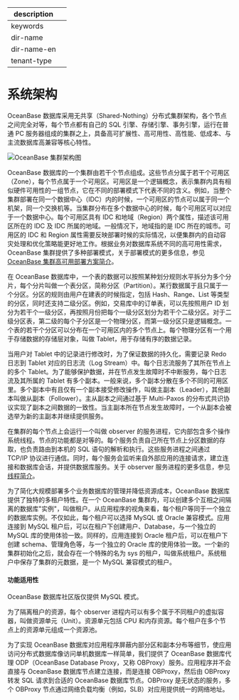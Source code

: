 |description||
|---|---|
|keywords||
|dir-name||
|dir-name-en||
|tenant-type||

# 系统架构

OceanBase 数据库采用无共享（Shared-Nothing）分布式集群架构，各个节点之间完全对等，每个节点都有自己的 SQL 引擎、存储引擎、事务引擎，运行在普通 PC 服务器组成的集群之上，具备高可扩展性、高可用性、高性能、低成本、与主流数据库高兼容等核心特性。

![OceanBase 集群架构图](https://obbusiness-private.oss-cn-shanghai.aliyuncs.com/doc/img/observer-enterprise/V4.3.1/oceanbase-cluster-system-architecture.png)

OceanBase 数据库的一个集群由若干个节点组成。这些节点分属于若干个可用区（Zone），每个节点属于一个可用区。可用区是一个逻辑概念，表示集群内具有相似硬件可用性的一组节点，它在不同的部署模式下代表不同的含义。例如，当整个集群部署在同一个数据中心（IDC）内的时候，一个可用区的节点可以属于同一个机架，同一个交换机等。当集群分布在多个数据中心的时候，每个可用区可以对应于一个数据中心。每个可用区具有 IDC 和地域（Region）两个属性，描述该可用区所在的 IDC 及 IDC 所属的地域。一般情况下，地域指的是 IDC 所在的城市。可用区的 IDC 和 Region 属性需要反映部署时候的实际情况，以便集群内的自动容灾处理和优化策略能更好地工作。根据业务对数据库系统不同的高可用性需求，OceanBase 集群提供了多种部署模式，关于部署模式的更多信息，参见 [OceanBase 集群高可用部署方案简介](../400.deploy/200.introduction-to-oceanbase-cluster-high-availability-deployment-scheme.md)。

在 OceanBase 数据库中，一个表的数据可以按照某种划分规则水平拆分为多个分片，每个分片叫做一个表分区，简称分区（Partition）。某行数据属于且只属于一个分区。分区的规则由用户在建表的时候指定，包括 Hash、Range、List 等类型的分区，同时还支持二级分区。例如，交易库中的订单表，可以先按照用户 ID 划分为若干个一级分区，再按照月份把每个一级分区划分为若干个二级分区。对于二级分区表，第二级的每个子分区是一个物理分区，而第一级分区只是逻辑概念。一个表的若干个分区可以分布在一个可用区内的多个节点上。每个物理分区有一个用于存储数据的存储层对象，叫做 Tablet，用于存储有序的数据记录。

当用户对 Tablet 中的记录进行修改时，为了保证数据的持久化，需要记录 Redo 日志到 Tablet 对应的日志流（Log Stream）中。每个日志流服务了其所在节点上的多个 Tablet。为了能够保护数据，并在节点发生故障时不中断服务，每个日志流及其所属的 Tablet 有多个副本。一般来说，多个副本分散在多个不同的可用区里。多个副本中有且仅有一个副本接受修改操作，叫做主副本（Leader），其他副本叫做从副本（Follower）。主从副本之间通过基于 Multi-Paxos 的分布式共识协议实现了副本之间数据的一致性。当主副本所在节点发生故障时，一个从副本会被选举为新的主副本并继续提供服务。

在集群的每个节点上会运行一个叫做 observer 的服务进程，它内部包含多个操作系统线程。节点的功能都是对等的。每个服务负责自己所在节点上分区数据的存取，也负责路由到本机的 SQL 语句的解析和执行。这些服务进程之间通过 TCP/IP 协议进行通信。同时，每个服务会监听来自外部应用的连接请求，建立连接和数据库会话，并提供数据库服务。关于 observer 服务进程的更多信息，参见 [线程简介](../700.reference/100.oceanbase-database-concepts/1200.observer-node-architecture/300.observer-thread-model/100.thread-introduction.md)。

为了简化大规模部署多个业务数据库的管理并降低资源成本，OceanBase 数据库提供了独特的多租户特性。在一个 OceanBase 集群内，可以创建多个互相之间隔离的数据库"实例"，叫做租户。从应用程序的视角来看，每个租户等同于一个独立的数据库实例。不仅如此，每个租户可以选择 MySQL 或 Oracle 兼容模式。应用连接到 MySQL 租户后，可以在租户下创建用户、Database，与一个独立的 MySQL 库的使用体验一致。同样的，应用连接到 Oracle 租户后，可以在租户下创建 schema、管理角色等，与一个独立的 Oracle 库的使用体验一致。一个新的集群初始化之后，就会存在一个特殊的名为 sys 的租户，叫做系统租户。系统租户中保存了集群的元数据，是一个 MySQL 兼容模式的租户。

<main id="notice" >
<h4>功能适用性</h4>
<p>OceanBase 数据库社区版仅提供 MySQL 模式。</p>
</main>

为了隔离租户的资源，每个 observer 进程内可以有多个属于不同租户的虚拟容器，叫做资源单元（Unit）。资源单元包括 CPU 和内存资源。每个租户在多个节点上的资源单元组成一个资源池。

为了实现 OceanBase 数据库对应用程序屏蔽内部分区和副本分布等细节，使应用访问分布式数据库像访问单机数据库一样简单，我们提供了 OceanBase 数据库代理 ODP（OceanBase Database Proxy，又称 OBProxy）服务。应用程序并不会直接与 OceanBase 数据库节点建立连接，而是连接 OBProxy，然后由 OBProxy 转发 SQL 请求到合适的 OceanBase 数据库节点。OBProxy 是无状态的服务，多个 OBProxy 节点通过网络负载均衡（例如，SLB）对应用提供统一的网络地址。
